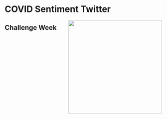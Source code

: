 # COVID Sentiment Twitter

<img align="right" src="https://crown-education.org/crown/wp-content/uploads/2018/03/essex-campus.jpg" width="300" height="300" />

## Challenge Week 



